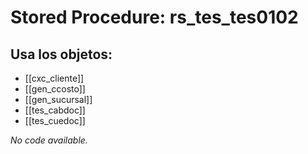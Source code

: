 # Stored Procedure: rs_tes_tes0102

## Usa los objetos:
- [[cxc_cliente]]
- [[gen_ccosto]]
- [[gen_sucursal]]
- [[tes_cabdoc]]
- [[tes_cuedoc]]

*No code available.*
